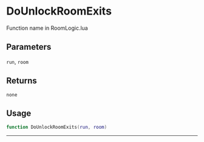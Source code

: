 # DoUnlockRoomExits
Function name in RoomLogic.lua
## Parameters
`run`, `room`
## Returns
`none`
## Usage
```lua
function DoUnlockRoomExits(run, room)
```
---
